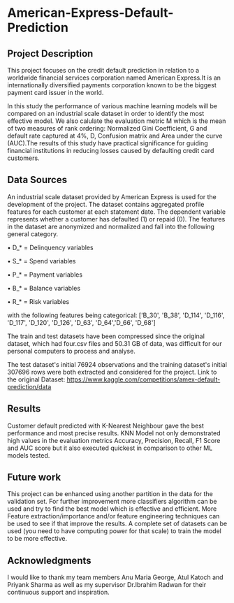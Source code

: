 # American-Express-Default-Prediction

## Project Description

This project focuses on the credit default prediction in relation to a worldwide financial services corporation named American Express.It is an internationally diversified payments corporation known to be the biggest payment card issuer in the world.

In this study the performance of various machine learning models will be compared on an industrial scale dataset in order to identify the most effective model. We also calulate the evaluation metric M which is the mean of two measures of rank ordering: Normalized Gini Coefficient, G and default rate captured at 4%, D, Confusion matrix and Area under the curve (AUC).The results of this study have practical significance for guiding financial institutions in reducing losses caused by defaulting credit card customers.




## Data Sources

An industrial scale dataset provided by American Express is used for the development of the 
project. The dataset contains aggregated profile features for each customer at each statement 
date. The dependent variable represents whether a customer has defaulted (1) or repaid (0). The 
features in the dataset are anonymized and normalized and fall into the following general 
category. 

• D_* = Delinquency variables

• S_* = Spend variables 

• P_* = Payment variables 

• B_* = Balance variables 

• R_* = Risk variables 

with the following features being categorical: ['B_30', 'B_38', 'D_114', 'D_116', 'D_117', 
'D_120', 'D_126', 'D_63', 'D_64','D_66', 'D_68']

The train and test datasets have been compressed since the original dataset, which had four.csv files and 50.31 GB of data, was 
difficult for our personal computers to process and analyse.

The test dataset's initial 76924 observations and the training dataset's initial 307696 rows were both extracted and considered for the project.
Link to the original Dataset: https://www.kaggle.com/competitions/amex-default-prediction/data




## Results 

Customer default predicted with K-Nearest Neighbour gave the 
best performance and most precise results. KNN Model not only demonstrated high values in the
evaluation metrics Accuracy, Precision, Recall, F1 Score and 
AUC score but it also executed quickest in comparison to other ML 
models tested.


## Future work

This project can be enhanced using another partition in the data for the validation set. For 
further improvement more classifiers algorithm can be used and try to find the best model 
which is effective and efficient. More Feature extraction/importance and/or feature engineering 
techniques can be used to see if that improve the results. A complete set 
of datasets can be used (you need to have computing power for that scale) to train the model to 
be more effective.

## Acknowledgments

I would like to thank my team members Anu Maria George, Atul Katoch and Priyank Sharma as well as my supervisor Dr.Ibrahim Radwan for their continuous support and inspiration.



